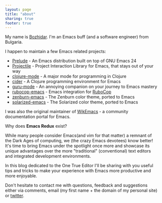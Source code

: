 ```yaml
---
layout: page
title: "about"
sharing: true
footer: true
---
```


My name is [Bozhidar](http://batsov.com). I'm an Emacs buff (and a
software engineer) from Bulgaria.

I happen to maintain a few Emacs related projects:

* [Prelude](https://github.com/bbatsov/prelude) - An Emacs distribution built on top of GNU Emacs 24
* [Projectile](https://github.com/bbatsov/projectile) - Project Interaction Library for Emacs, that stays out of your way
* [clojure-mode](https://github.com/clojure-emacs/clojure-mode) - A major mode for programming in Clojure
* [cider](https://github.com/clojure-emacs/cider) - A Clojure programming environment for Emacs
* [guru-mode](https://github.com/bbatsov/guru-mode) - An annoying companion on your journey to Emacs mastery
* [rubocop-emacs](https://github.com/bbatsov/projectile) - Emacs integration for [RuboCop](https://github.com/bbatsov/rubocop)
* [zenburn-emacs](https://github.com/bbatsov/zenburn-emacs) - The Zenburn color theme, ported to Emacs
* [solarized-emacs](https://github.com/bbatsov/solarized-emacs) - The Solarized color theme, ported to Emacs

I was also the original maintainer of [WikEmacs](http://wikemacs.org) - a community documentation portal for Emacs.

Why does **Emacs Redux** exist?

While many people consider Emacs(and vim for that matter) a remnant of
the Dark Ages of computing, we (the crazy Emacs devotees) know better!
It's time to bring Emacs under the spotlight once more and showcase
its unique advantages over the more "traditional" (conventional) text
editors and integrated development environments.

In this blog dedicated to the One True
Editor I'll be sharing with you useful tips and tricks to make your
experience with Emacs more productive and more enjoyable.

Don't hesitate to contact me with questions, feedback and suggestions
either via comments, email (my first name + the domain of my personal
site) or [twitter](http://twitter.com/bbatsov).
